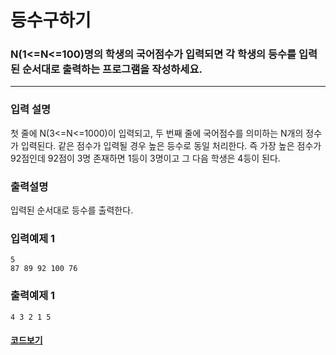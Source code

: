 # 등수구하기

### N(1<=N<=100)명의 학생의 국어점수가 입력되면 각 학생의 등수를 입력된 순서대로 출력하는 프로그램을 작성하세요.

---

### 입력 설명

첫 줄에 N(3<=N<=1000)이 입력되고, 두 번째 줄에 국어점수를 의미하는 N개의 정수가 입력된다. 같은 점수가 입력될 경우 높은 등수로 동일 처리한다. 즉 가장 높은 점수가 92점인데 92점이 3명 존재하면 1등이 3명이고 그 다음 학생은 4등이 된다.

### 출력설명

입력된 순서대로 등수를 출력한다.

### 입력예제 1

```
5
87 89 92 100 76
```

### 출력예제 1

```
4 3 2 1 5
```

#### [코드보기](./solution.js)
